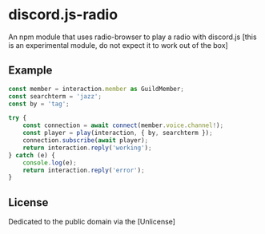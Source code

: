 # discord.js-radio

An npm module that uses radio-browser to play a radio with discord.js [this is an experimental module, do not expect it to work out of the box]

## Example

```js
const member = interaction.member as GuildMember;
const searchterm = 'jazz';
const by = 'tag';

try {
	const connection = await connect(member.voice.channel!);
	const player = play(interaction, { by, searchterm });
	connection.subscribe(await player);
	return interaction.reply('working');
} catch (e) {
	console.log(e);
	return interaction.reply('error');
}
```

## License

Dedicated to the public domain via the [Unlicense]
